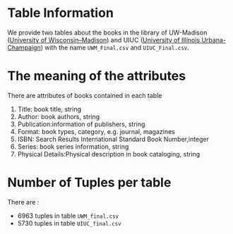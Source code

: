 # Table Information

We provide two tables about the books in the library of UW-Madison ([University of Wisconsin–Madison](https://www.wisc.edu/)) and UIUC ([University of Illinois Urbana-Champaign](http://illinois.edu/)) with the name `UWM_Final.csv` and `UIUC_Final.csv`.

# The meaning of the attributes

There are attributes of books contained in each table

1. Title: book title, string
2. Author: book authors, string
3. Publication:information of publishers, string
4. Format: book types, category, e.g. journal, magazines
5. ISBN: Search Results International Standard Book Number,integer
6. Series: book series information, string
7. Physical Details:Physical description in book cataloging, string

# Number of Tuples per table

There are :

* 6963 tuples in table `UWM_final.csv`
* 5730 tuples in table `UIUC_final.csv`